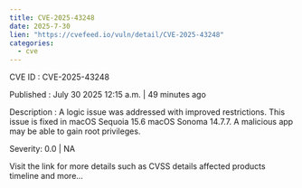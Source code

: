 ```yaml
--- 
title: CVE-2025-43248
date: 2025-7-30
lien: "https://cvefeed.io/vuln/detail/CVE-2025-43248"
categories:
  - cve
---
```


CVE ID : CVE-2025-43248

Published :  July 30
2025
12:15 a.m. | 49 minutes ago

Description : A logic issue was addressed with improved restrictions. This issue is fixed in macOS Sequoia 15.6
macOS Sonoma 14.7.7. A malicious app may be able to gain root privileges.

Severity: 0.0 | NA

Visit the link for more details
such as CVSS details
affected products
timeline
and more...
